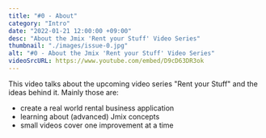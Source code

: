 ```yaml
---
title: "#0 - About"
category: "Intro"
date: "2022-01-21 12:00:00 +09:00"
desc: "About the Jmix 'Rent your Stuff' Video Series"
thumbnail: "./images/issue-0.jpg"
alt: "#0 - About the Jmix 'Rent your Stuff' Video Series"
videoSrcURL: https://www.youtube.com/embed/D9cD63DR3ok
---
```


This video talks about the upcoming video series "Rent your Stuff" and the ideas behind it. Mainly those are:

* create a real world rental business application
* learning about (advanced) Jmix concepts
* small videos cover one improvement at a time